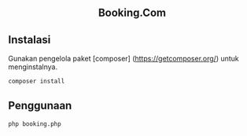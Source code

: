 <h2 align="center">Booking.Com</h2>

## Instalasi
Gunakan pengelola paket [composer] (https://getcomposer.org/) untuk menginstalnya.

```bash
composer install
```

## Penggunaan

```bash
php booking.php
```
